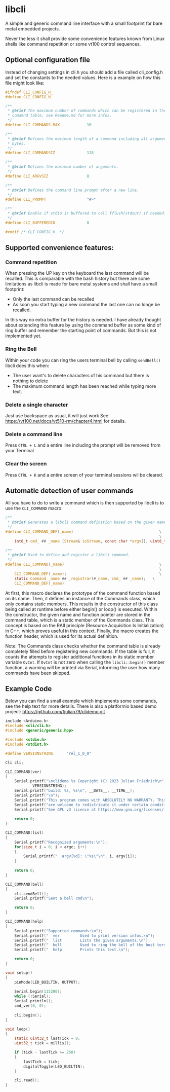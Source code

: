 # libcli
A simple and generic command line interface with a small footprint for bare metal embedded projects. 

Never the less it shall provide some convenience features known from Linux shells like command repetition or some vt100 control sequences. 

## Optional configuration file
Instead of changing settings in cli.h you should add a file called cli_config.h and set the constants to the needed values. Here is a example on how this file might look like:

```C
#ifndef CLI_CONFIG_H_
#define CLI_CONFIG_H_

/**
 * @brief The maximum number of commands which can be registered in the global
 * comamnd table, see Readme.md for more infos.
 */
#define CLI_COMMANDS_MAX            10

/**
 * @brief Defines the maximum length of a command including all arguments in 
 * bytes.
 */
#define CLI_COMMANDSIZ              128

/**
 * @brief Defines the maximum number of arguments.
 */
#define CLI_ARGVSIZ                 8

/**
 * @brief Defines the command line prompt after a new line.
 */
#define CLI_PROMPT                  "#>"

/**
 * @brief Enable if stdio is buffered to call fflush(stdout) if needed.
 */
#define CLI_BUFFEREDIO              0

#endif /* CLI_CONFIG_H_ */
```
## Supported convenience features:

### Command repetition
When pressing the UP key on the keyboard the last command will be recalled. This is comparable with the bash history but there are some limitations as libcli is made for bare metal systems and shall have a small footprint:
* Only the last command can be recalled
* As soon you start typing a new command the last one can no longe be recalled.

In this way no extra buffer for the history is needed. I have already thought about extending this feature by using the command buffer as some kind of ring buffer and remember the starting point of commands. But this is not implemented yet.

### Ring the Bell
Within your code you can ring the users terminal bell by calling ```sendBell()``` libcli does this when:
* The user want's to delete characters of his command but there is nothing to delete
* The maximum command length has been reached while typing more text.

### Delete a single character
Just use backspace as usual, it will just work
See https://vt100.net/docs/vt510-rm/chapter4.html for details.

### Delete a command line
Press ```CTRL + L``` and a entire line including the prompt will be removed from your Terminal

### Clear the screen
Press ```CTRL + K``` and a entire screen of your terminal sessions wil be cleared.

## Automatic detection of user commands

All you have to do to write a command which is then supported by libcli is to use the ```CLI_COMMAND``` macro:

```C
/**
 * @brief Generates a libcli command definition based on the given name.
 */
#define CLI_COMMAND_DEF(_name)                                      \
                                                                    \
    int8_t cmd_ ## _name (Stream& ioStream, const char *argv[], uint8_t argc)

/**
 * @brief Used to define and register a libcli command.
 */
#define CLI_COMMAND(_name)                                          \
                                                                    \
    CLI_COMMAND_DEF(_name);                                         \
    static Command _name ## _registrar(#_name, cmd_ ## _name);   \
    CLI_COMMAND_DEF(_name)
```

At first, this macro declares the prototype of the command function based on its name. Then, it defines an instance of the Commands class, which only contains static members. This results in the constructor of this class being called at runtime before either begin() or loop() is executed. Within the constructor, the given name and function pointer are stored in the command table, which is a static member of the Commands class. This concept is based on the RAII principle (Resource Acquisition Is Initialization) in C++, which proves useful in this context. Finally, the macro creates the function header, which is used for its actual definition.

Note: The Commands class checks whether the command table is already completely filled before registering new commands. If the table is full, it counts the attempts to register additional functions in its static member variable ```OvCnt```. If ```OvCnt``` is not zero when calling the ```libcli::begin()``` member function, a warning will be printed via Serial, informing the user how many commands have been skipped.

## Example Code
Below you can find a small example which implements some commands, see the help text for more details. There is also a platformio based demo project: https://github.com/fjulian79/clidemo.git 

```C
include <Arduino.h>
#include <cli/cli.h>
#include <generic/generic.hpp>

#include <stdio.h>
#include <stdint.h>

#define VERSIONSTRING      "rel_1_0_0"

Cli cli;

CLI_COMMAND(ver)
{
    Serial.printf("\nclidemo %s Copyright (C) 2023 Julian Friedrich\n", 
            VERSIONSTRING);
    Serial.printf("build: %s, %s\n", __DATE__, __TIME__);
    Serial.printf("\n");
    Serial.printf("This program comes with ABSOLUTELY NO WARRANTY. This is free software, and you\n");
    Serial.printf("are welcome to redistribute it under certain conditions.\n");
    Serial.printf("See GPL v3 licence at https://www.gnu.org/licenses/ for details.\n\n");
       
    return 0;
}

CLI_COMMAND(list)
{
    Serial.printf("Recognized arguments:\n");
    for(size_t i = 0; i < argc; i++)
    {
        Serial.printf("  argv[%d]: \"%s\"\n", i, argv[i]);
    }
    
    return 0;
}

CLI_COMMAND(bell)
{
    cli.sendBell();
    Serial.printf("Sent a bell cmd\n");

    return 0; 
}

CLI_COMMAND(help)
{
    Serial.printf("Supported commands:\n");
    Serial.printf("  ver         Used to print version infos.\n");
    Serial.printf("  list        Lists the given arguments.\n");
    Serial.printf("  bell        Used to ring the bell of the host terminal.\n");
    Serial.printf("  help        Prints this text.\n");

    return 0;
}

void setup()
{
    pinMode(LED_BUILTIN, OUTPUT);
 
    Serial.begin(115200);
    while (!Serial);   
    Serial.println();
    cmd_ver(0, 0);
    
    cli.begin();
}

void loop()
{
    static uint32_t lastTick = 0;
    uint32_t tick = millis();

    if (tick - lastTick >= 250)
    {
        lastTick = tick;
        digitalToggle(LED_BUILTIN);
    }

    cli.read();
}
```

